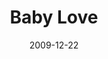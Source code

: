 ---
layout: media
category: media
title: "Baby Love"
date: 2009-12-22
description: "The kids video and song \"Baby Love\" from before the Awaited show. "
video: "https://s3.amazonaws.com/crossroadsvideomessages/lovecrashed.mp4"
video-poster: "http://s3.amazonaws.com/crossroads-media/images/legacy/content/lovecrashed-still.jpg"
---